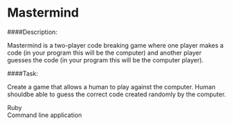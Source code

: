 Mastermind
==========

####Description:

Mastermind is a two-player code breaking game where one player makes a code (in your program this will be the computer) and another player guesses the code (in your program this will be the computer player). 


####Task:

Create a game that allows a human to play against the computer. Human shouldbe able to guess the correct code created randomly by the computer.

<dl>
	<dt>Ruby</dt>
	<dt>Command line application</dt>
</dl>
